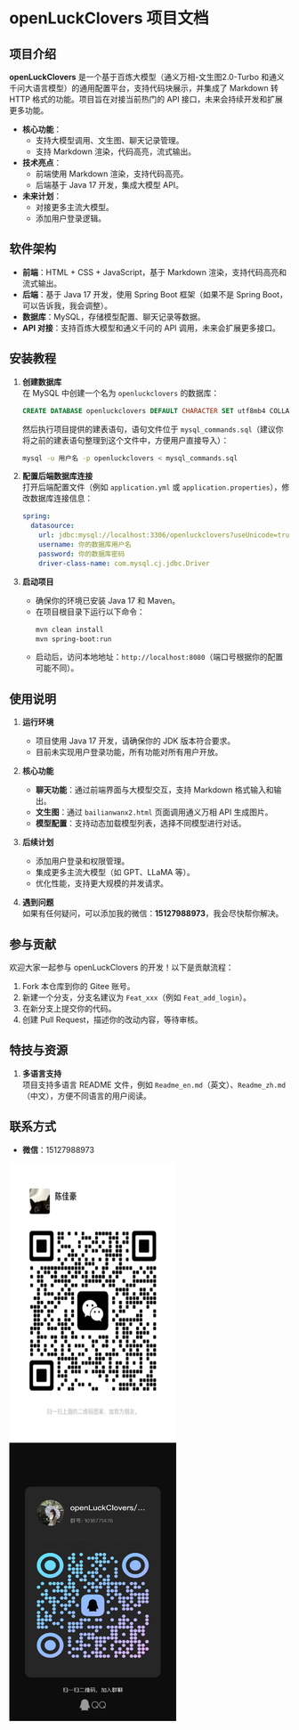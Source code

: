 
# openLuckClovers 项目文档

## 项目介绍

**openLuckClovers** 是一个基于百炼大模型（通义万相-文生图2.0-Turbo 和通义千问大语言模型）的通用配置平台，支持代码块展示，并集成了 Markdown 转 HTTP 格式的功能。项目旨在对接当前热门的 API 接口，未来会持续开发和扩展更多功能。

- **核心功能**：
  - 支持大模型调用、文生图、聊天记录管理。
  - 支持 Markdown 渲染，代码高亮，流式输出。
- **技术亮点**：
  - 前端使用 Markdown 渲染，支持代码高亮。
  - 后端基于 Java 17 开发，集成大模型 API。
- **未来计划**：
  - 对接更多主流大模型。
  - 添加用户登录逻辑。

## 软件架构

- **前端**：HTML + CSS + JavaScript，基于 Markdown 渲染，支持代码高亮和流式输出。
- **后端**：基于 Java 17 开发，使用 Spring Boot 框架（如果不是 Spring Boot，可以告诉我，我会调整）。
- **数据库**：MySQL，存储模型配置、聊天记录等数据。
- **API 对接**：支持百炼大模型和通义千问的 API 调用，未来会扩展更多接口。

## 安装教程

1. **创建数据库**  
   在 MySQL 中创建一个名为 `openluckclovers` 的数据库：
   ```sql
   CREATE DATABASE openluckclovers DEFAULT CHARACTER SET utf8mb4 COLLATE utf8mb4_unicode_ci;
   ```
   然后执行项目提供的建表语句，语句文件位于 `mysql_commands.sql`（建议你将之前的建表语句整理到这个文件中，方便用户直接导入）：
   ```bash
   mysql -u 用户名 -p openluckclovers < mysql_commands.sql
   ```

2. **配置后端数据库连接**  
   打开后端配置文件（例如 `application.yml` 或 `application.properties`），修改数据库连接信息：
   ```yaml
   spring:
     datasource:
       url: jdbc:mysql://localhost:3306/openluckclovers?useUnicode=true&characterEncoding=UTF-8
       username: 你的数据库用户名
       password: 你的数据库密码
       driver-class-name: com.mysql.cj.jdbc.Driver
   ```

3. **启动项目**  
   - 确保你的环境已安装 Java 17 和 Maven。
   - 在项目根目录下运行以下命令：
     ```bash
     mvn clean install
     mvn spring-boot:run
     ```
   - 启动后，访问本地地址：`http://localhost:8080`（端口号根据你的配置可能不同）。

## 使用说明

1. **运行环境**  
   - 项目使用 Java 17 开发，请确保你的 JDK 版本符合要求。
   - 目前未实现用户登录功能，所有功能对所有用户开放。

2. **核心功能**  
   - **聊天功能**：通过前端界面与大模型交互，支持 Markdown 格式输入和输出。
   - **文生图**：通过 `bailianwanx2.html` 页面调用通义万相 API 生成图片。
   - **模型配置**：支持动态加载模型列表，选择不同模型进行对话。

3. **后续计划**  
   - 添加用户登录和权限管理。
   - 集成更多主流大模型（如 GPT、LLaMA 等）。
   - 优化性能，支持更大规模的并发请求。

4. **遇到问题**  
   如果有任何疑问，可以添加我的微信：**15127988973**，我会尽快帮你解决。

## 参与贡献

欢迎大家一起参与 openLuckClovers 的开发！以下是贡献流程：

1. Fork 本仓库到你的 Gitee 账号。
2. 新建一个分支，分支名建议为 `Feat_xxx`（例如 `Feat_add_login`）。
3. 在新分支上提交你的代码。
4. 创建 Pull Request，描述你的改动内容，等待审核。

## 特技与资源

1. **多语言支持**  
   项目支持多语言 README 文件，例如 `Readme_en.md`（英文）、`Readme_zh.md`（中文），方便不同语言的用户阅读。


## 联系方式

- **微信**：15127988973  
<!-- 大白话注释：这是一张项目截图，用 HTML 控制大小 -->
<img src="/zhaopian/b241e74c092e923942072c09e911dd6.jpg" alt="项目截图" width="300" height="500" />
<img src="/zhaopian/b22c24986e02aa00ce7b15e7d6f1c16.jpg" alt="项目截图" width="300" height="500" />







